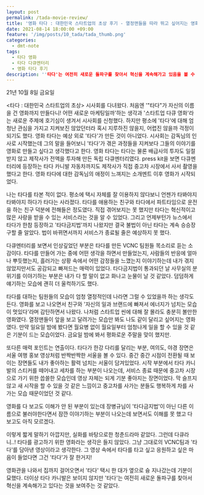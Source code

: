 ```yaml
---
layout: post
permalink: /tada-movie-review/
title: '영화 타다 : 대한민국 스타트업의 초상 후기 - 열정맨들을 따라 뛰고 싶어지는 영화'
date: 2021-08-14 18:00:00 +09:00
feature: '/img/posts/10_tada/tada_thumb.png'
categories:
  - dmt-note
tags:
  - 타다 영화
  - 타다 다큐멘터리
  - 영화 타다 후기
description: ''타다'는 여전히 새로운 돌파구를 찾아서 혁신을 계속해가고 있음을 볼 수 있었던 영화 타다'
---
```


21년 10월 8일 금요일

<타다 : 대한민국 스타트업의 초상> 시사회를 다녀왔다. 처음엔 '"타다"가 자신의 이름을 건 영화까지 만들다니! 어떤 새로운 마케팅일까'하는 생각과 '스타트업 다큐 영화'라는 새로운 주제에 호기심이 생겨서 시사회를 신청했다. 하지만 평소에 '타다'에 대해 엄청난 관심을 가지고 지켜보진 않았던터라 혹시 지루하진 않을지, 어렵진 않을까 걱정이 되기도 했다.
영화 타다는 예상 외로 '타다'가 만든 것이 아니었다. 시사회는 감독님의 인사로 시작했는데 그의 말을 들어보니 '타다'가 겪은 과정들을 지켜보다 그들의 이야기를 영화로 만들고 싶다고 생각했다고 한다. 영화 타다는 타다는 물론 배급사의 투자도 일절 받지 않고 제작사가 전액을 투자해 만든 독립 다큐멘터리였다. press kit을 보면 다큐멘터리에 등장하는 타다 카니발 자동차까지도 제작사가 직접 중고차 시장에서 사서 촬영을 했다고 한다. 영화 타다에 대한 감독님의 애정이 느껴지는 소개멘트 이후 영화가 시작되었다.

나는 타다를 타본 적이 없다. 평소에 택시 자체를 잘 이용하지 않다보니 언젠가 타봐야지 타봐야지 하다가 타다는 사라졌다. 타다를 애용하는 친구와 타다에서 파트타임으로 운전을 하는 친구 덕분에 전해들은 정도였다. 직접 겪어보지는 못 했지만 타다는 혁신적이고 많은 사랑을 받을 수 있는 서비스라는 것을 알 수 있었다. 그리고 언제부턴가 뉴스에서 타다가 한참 등장하고 '타다금지법'까지 나왔지만 결국 불법이 아닌 타다는 계속 승승장구할 줄 알았다. 법이 바뀌면서까지 서비스가 종료될 줄은 예상하지 못 했다.

다큐멘터리를 보면서 인상깊었던 부분은 타다를 만든 VCNC 팀원들 목소리로 듣는 소감이다. 타다를 만들어 가는 중에 어떤 생각을 하면서 만들었는지, 사람들의 반응에 얼마나 뿌듯했는지, 흘러가는 상황 속에서 어떤 감정들을 느꼈는지 이야기하는데 내가 겪지 않았지만서도 공감되고 빠져드는 매력이 있었다. 타다금지법이 통과되던 날 사무실의 분위기를 이야기하는 부분은 내가 다 할 말이 없고 화나고 눈물이 날 것 같았다. 덤덤하게 얘기하는 모습에 괜히 더 울컥하기도 했다.

타다를 대하는 팀원들의 모습이 엄청 열정적인데 나라면 그럴 수 있었을까 하는 생각도 든다. 영화를 보고 나오면서 친구와 '자신의 일과 브랜드에 빠져서 에너지가 넘치는 모습이 멋있다'라며 감탄하면서 나왔다. 나처럼 스타트업 씬에 대해 잘 몰라도 충분히 볼만한 영화였다. 열정맨들이 앞을 보고 달려가는 모습만 봐도 나도 같이 달리고 싶어지는 영화였다. 만약 일요일 밤에 봤다면 월요병 없이 월요일부터 엄청나게 일을 할 수 있을 것 같은 기분이 드는 모습이었다. 금요일 밤에 봐서 평화로운 주말을 맞이 했지만.

또다른 매력 포인트는 연출이다. 타다가 한강 다리를 달리는 부분, 여의도, 야경 장면은 서울 여행 홍보 영상처럼 반짝반짝한 서울을 볼 수 있다. 중간 중간 시점이 전환될 때 보이는 장면들도 내가 좋아하는 활력 넘치는 서울이 담겨있었다.
시작 부분에서 타다 카니발의 스티커를 떼어내고 세차를 하는 부분이 나오는데, 서비스 종료 때문에 중고차 시장으로 가기 위한 씁쓸한 모습인데 영상 자체는 되게 기분 좋아지는 장면이었다. 막 슬프지 않고 새 시작을 할 수 있을 것 같은 느낌이고 중고차를 사가는 분들도 행복하게 차를 사가는 모습 때문이었던 것 같다.

영화를 다 보고도 이해가 안 된 부분이 있는데 장병규님이 '타다금지법'이 아닌 다른 이름으로 불러야한다면서 잠깐 이야기하는 부분이 나오는데 보면서도 이해를 못 했고 다 보고도 아직 모르겠다.

이렇게 짧게 말하기 아깝지만, 실화를 바탕으로한 청춘드라마 같았다. 그런데 다큐라니..! 타다를 광고하기 위한 영화라는 생각은 들지 않았다. 그냥 그대로의 VCNC팀과 '타다'를 담아낸 영상이라고 생각한다. 그 영상 속에서 타다를 타고 싶고 응원하고 싶은 마음이 들었다면 그건 '타다'가 잘 한거지!

영화관을 나와서 집까지 걸어오면서 '타다' 택시 한 대가 옆으로 슝 지나갔는데 기분이 묘했다. 더이상 타다 카니발은 보이지 않지만 '타다'는 여전히 새로운 돌파구를 찾아서 혁신을 계속해가고 있다는 것을 보여주는 것 같았다.
